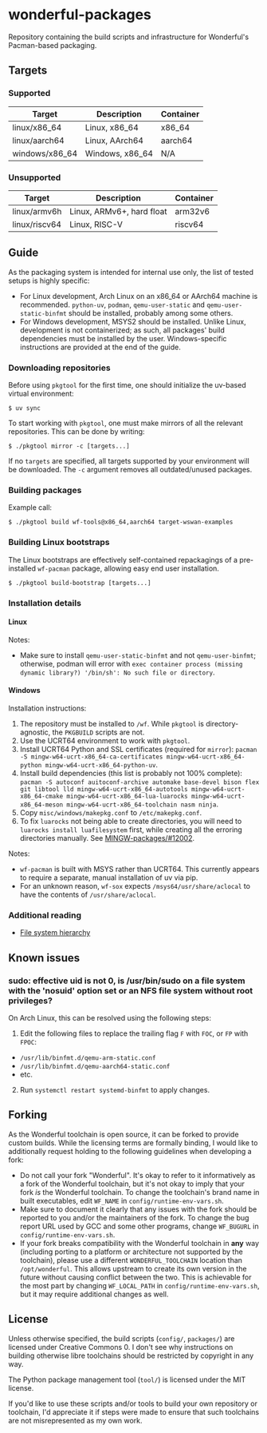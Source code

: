 # wonderful-packages

Repository containing the build scripts and infrastructure for Wonderful's Pacman-based packaging.

## Targets

### Supported

| Target | Description | Container |
| - | - | - |
| linux/x86_64 | Linux, x86_64 | x86_64 |
| linux/aarch64 | Linux, AArch64 | aarch64 |
| windows/x86_64 | Windows, x86_64 | N/A | 

### Unsupported

| Target | Description | Container |
| - | - | - |
| linux/armv6h | Linux, ARMv6+, hard float | arm32v6 |
| linux/riscv64 | Linux, RISC-V | riscv64 |

## Guide

As the packaging system is intended for internal use only, the list of tested setups is highly specific:

* For Linux development, Arch Linux on an x86_64 or AArch64 machine is recommended. `python-uv`, `podman`, `qemu-user-static` and `qemu-user-static-binfmt` should be installed, probably among some others.
* For Windows development, MSYS2 should be installed. Unlike Linux, development is not containerized; as such, all packages' build dependencies must be installed by the user. Windows-specific instructions are provided at the end of the guide.

### Downloading repositories

Before using `pkgtool` for the first time, one should initialize the uv-based virtual environment:

    $ uv sync

To start working with `pkgtool`, one must make mirrors of all the relevant repositories. This can be done by writing:

    $ ./pkgtool mirror -c [targets...]

If no `targets` are specified, all targets supported by your environment will be downloaded. The `-c` argument removes all outdated/unused packages.

### Building packages

Example call:

    $ ./pkgtool build wf-tools@x86_64,aarch64 target-wswan-examples 

### Building Linux bootstraps

The Linux bootstraps are effectively self-contained repackagings of a pre-installed `wf-pacman` package, allowing easy end user installation.

    $ ./pkgtool build-bootstrap [targets...]

### Installation details

#### Linux

Notes:

* Make sure to install `qemu-user-static-binfmt` and not `qemu-user-binfmt`; otherwise, podman will error with `exec container process (missing dynamic library?) '/bin/sh': No such file or directory`.

#### Windows

Installation instructions:

1. The repository must be installed to `/wf`. While `pkgtool` is directory-agnostic, the `PKGBUILD` scripts are not.
2. Use the UCRT64 environment to work with `pkgtool`.
3. Install UCRT64 Python and SSL certificates (required for `mirror`): `pacman -S mingw-w64-ucrt-x86_64-ca-certificates mingw-w64-ucrt-x86_64-python mingw-w64-ucrt-x86_64-python-uv`.
4. Install build dependencies (this list is probably not 100% complete): `pacman -S autoconf auitoconf-archive automake base-devel bison flex git libtool lld mingw-w64-ucrt-x86_64-autotools mingw-w64-ucrt-x86_64-cmake mingw-w64-ucrt-x86_64-lua-luarocks mingw-w64-ucrt-x86_64-meson mingw-w64-ucrt-x86_64-toolchain nasm ninja`.
5. Copy `misc/windows/makepkg.conf` to `/etc/makepkg.conf`.
6. To fix `luarocks` not being able to create directories, you will need to `luarocks install luafilesystem` first, while creating all the erroring directories manually. See [MINGW-packages/#12002](https://github.com/msys2/MINGW-packages/pull/12002).

Notes:

* `wf-pacman` is built with MSYS rather than UCRT64. This currently appears to require a separate, manual installation of uv via pip.
* For an unknown reason, `wf-sox` expects `/msys64/usr/share/aclocal` to have the contents of `/usr/share/aclocal`.

### Additional reading

* [File system hierarchy](https://wonderful.asie.pl/wiki/doku.php?id=design:filesystem_hierarchy)

## Known issues

### sudo: effective uid is not 0, is /usr/bin/sudo on a file system with the 'nosuid' option set or an NFS file system without root privileges?

On Arch Linux, this can be resolved using the following steps:

1. Edit the following files to replace the trailing flag `F` with `FOC`, or `FP` with `FPOC`:
  * `/usr/lib/binfmt.d/qemu-arm-static.conf`
  * `/usr/lib/binfmt.d/qemu-aarch64-static.conf`
  * etc.
2. Run `systemctl restart systemd-binfmt` to apply changes.

## Forking

As the Wonderful toolchain is open source, it can be forked to provide custom builds. While the licensing terms are formally binding, I would like to additionally request holding to the following guidelines when developing a fork:

- Do not call your fork "Wonderful". It's okay to refer to it informatively as a fork of the Wonderful toolchain, but it's not okay to imply that your fork *is* the Wonderful toolchain. To change the toolchain's brand name in built executables, edit `WF_NAME` in `config/runtime-env-vars.sh`.
- Make sure to document it clearly that any issues with the fork should be reported to you and/or the maintainers of the fork. To change the bug report URL used by GCC and some other programs, change `WF_BUGURL` in `config/runtime-env-vars.sh`.
- If your fork breaks compatibility with the Wonderful toolchain in **any** way (including porting to a platform or architecture not supported by the toolchain), please use a different `WONDERFUL_TOOLCHAIN` location than `/opt/wonderful`. This allows upstream to create its own version in the future without causing conflict between the two. This is achievable for the most part by changing `WF_LOCAL_PATH` in `config/runtime-env-vars.sh`, but it may require additional changes as well.

## License

Unless otherwise specified, the build scripts (`config/`, `packages/`) are licensed under Creative Commons 0. I don't see why instructions on building otherwise libre toolchains should be restricted by copyright in any way.

The Python package management tool (`tool/`) is licensed under the MIT license.

If you'd like to use these scripts and/or tools to build your own repository or toolchain, I'd appreciate it if steps were made to ensure that such toolchains are not misrepresented as my own work.
